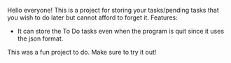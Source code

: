 Hello everyone! This is a project for storing your tasks/pending tasks that you wish to do later but cannot afford to forget it.
Features:
-  It can store the To Do tasks even when the program is quit since it uses the json format.

This was a fun project to do. Make sure to try it out!
